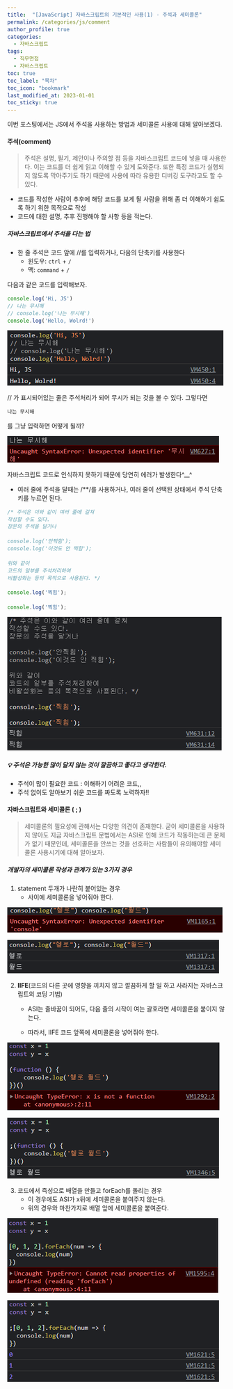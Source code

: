 ```yaml
---
title:  "[JavaScript] 자바스크립트의 기본적인 사용(1) - 주석과 세미콜론"
permalink: /categories/js/comment
author_profile: true
categories:
  - 자바스크립트
tags:
  - 직무면접
  - 자바스크립트
toc: true
toc_label: "목차"
toc_icon: "bookmark"
last_modified_at: 2023-01-01
toc_sticky: true
---
```


 이번 포스팅에서는 JS에서 주석을 사용하는 방법과 세미콜론 사용에 대해 알아보겠다.

#### 주석(comment)

> 주석은 설명, 필기, 제안이나 주의할 점 등을 자바스크립트 코드에 넣을 때 사용한다. 이는 코드를 더 쉽게 읽고 이해할 수 있게 도와준다. 또한 특정 코드가 실행되지 않도록 막아주기도 하기 때문에 사용에 따라 유용한 디버깅 도구라고도 할 수 있다.

- 코드를 작성한 사람이 추후에 해당 코드를 보게 될 사람을 위해 좀 더 이해하기 쉽도록 하기 위한 목적으로 작성
- 코드에 대한 설명, 추후 진행해야 할 사항 등을 적는다.



##### 자바스크립트에서 주석을 다는 법

- 한 줄 주석은 코드 앞에 //를 입력하거나, 다음의 단축키를 사용한다
  - 윈도우: `ctrl` + `/`
  - 맥: `command` + `/`

다음과 같은 코드를 입력해보자.

```javascript
console.log('Hi, JS')
// 나는 무시해
// console.log('나는 무시해')
console.log('Hello, Wolrd!')
```

![image-20230101153807293](../../assets/images/image-20230101153807293.png)

// 가 표시되어있는 줄은 주석처리가 되어 무시가 되는 것을 볼 수 있다. 그렇다면

```js
나는 무시해
```

를 그냥 입력하면 어떻게 될까?

![image-20230101154556861](../../assets/images/image-20230101154556861.png)

자바스크립트 코드로 인식하지 못하기 때문에 당연히 에러가 발생한다^__^



- 여러 줄에 주석을 달때는 /**/를 사용하거나, 여러 줄이 선택된 상태에서 주석 단축키를 누르면 된다.

```javascript
/* 주석은 이와 같이 여러 줄에 걸쳐
작성할 수도 있다.
장문의 주석을 달거나

console.log('안찍힘');
console.log('이것도 안 찍힘');

위와 같이
코드의 일부를 주석처리하여
비활성화는 등의 목적으로 사용된다. */

console.log('찍힘');

console.log('찍힘');
```

![image-20230101154720915](../../assets/images/image-20230101154720915.png)



##### 💡 주석은 가능한 많이 달지 않는 것이 깔끔하고 좋다고 생각한다.

- 주석이 많이 필요한 코드 : 이해하기 어려운 코드,,
- 주석 없이도 알아보기 쉬운 코드를 짜도록 노력하자!!



#### 자바스크립트와 세미콜론 ( **;** )

> 세미콜론의 필요성에 관해서는 다양한 의견이 존재한다. 굳이 세미콜론을 사용하지 않아도 지금 자바스크립트 문법에서는 ASI로 인해 코드가 작동하는데 큰 문제가 없기 때문인데, 세미콜론을 안쓰는 것을 선호하는 사람들이 유의해야할 세미콜론 사용시기에 대해 알아보자.

##### 개발자의 세미콜론 작성과 관계가 있는 3가지 경우

1. statement 두개가 나란히 붙어있는 경우
   - 사이에 세미콜론을 넣어줘야 한다.

![image-20230101160324798](../../assets/images/image-20230101160324798.png)

![image-20230101160907906](../../assets/images/image-20230101160907906.png)

2. **IIFE**(코드의 다른 곳에 영향을 끼치지 않고 깔끔하게 할 일 하고 사라지는 자바스크립트의 코딩 기법)

   - ASI는 줄바꿈이 되어도, 다음 줄의 시작이 여는 괄호라면 세미콜론을 붙이지 않는다. 

   - 따라서, IIFE 코드 앞쪽에 세미콜론을 넣어줘야 한다.

![image-20230101160948187](../../assets/images/image-20230101160948187.png)

![image-20230101161020701](../../assets/images/image-20230101161020701.png)

3. 코드에서 즉성으로 배열을 만들고 forEach를 돌리는 경우
   - 이 경우에도 ASI가 x뒤에 세미콜론을 붙여주지 않는다.
   - 위의 경우와 마찬가지로 배열 앞에 세미콜론을 붙여준다.

![image-20230101161527212](../../assets/images/image-20230101161527212.png)

![image-20230101161635459](../../assets/images/image-20230101161635459.png)